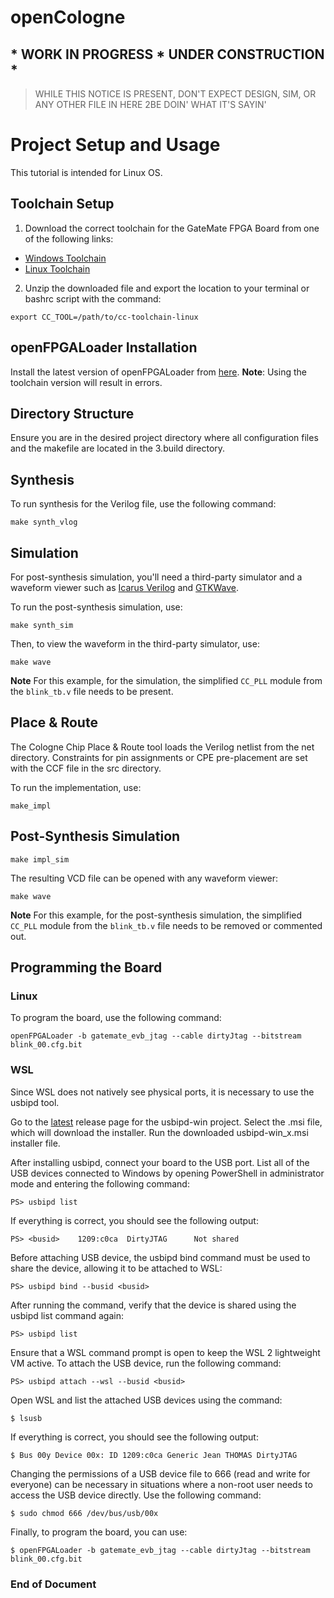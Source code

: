 # openCologne
## * WORK IN PROGRESS * UNDER CONSTRUCTION *
> WHILE THIS NOTICE IS PRESENT, DON'T EXPECT DESIGN, SIM, OR ANY OTHER FILE IN HERE 2BE DOIN' WHAT IT'S SAYIN'

# Project Setup and Usage

This tutorial is intended for Linux OS.
## Toolchain Setup
1. Download the correct toolchain for the GateMate FPGA Board from one of the following links:
* [Windows Toolchain](https://colognechip.com/downloads/cc-toolchain-win.zip)
* [Linux Toolchain](https://colognechip.com/downloads/cc-toolchain-linux.zip)
2. Unzip the downloaded file and export the location to your terminal or bashrc script with the command:

`export CC_TOOL=/path/to/cc-toolchain-linux`

## openFPGALoader Installation

Install the latest version of openFPGALoader from [here](https://trabucayre.github.io/openFPGALoader/guide/install.html). **Note**: Using the toolchain version will result in errors.

## Directory Structure

Ensure you are in the desired project directory where all configuration files and the makefile are located in the 3.build directory.

## Synthesis
To run synthesis for the Verilog file, use the following command:

`make synth_vlog`

## Simulation

For post-synthesis simulation, you'll need a third-party simulator and a waveform viewer such as [Icarus Verilog](https://steveicarus.github.io/iverilog/usage/installation.html) and [GTKWave](https://gtkwave.sourceforge.net/).

To run the post-synthesis simulation, use:

`make synth_sim`

Then, to view the waveform in the third-party simulator, use:

`make wave`

**Note** For this example, for the simulation, the simplified `CC_PLL` module from the `blink_tb.v` file needs to be present.
## Place & Route
The Cologne Chip Place & Route tool loads the Verilog netlist from the net directory. Constraints for pin assignments or CPE pre-placement are set with the CCF file in the src directory.

To run the implementation, use:

`make_impl`
## Post-Synthesis Simulation

`make impl_sim`

The resulting VCD file can be opened with any waveform viewer:

`make wave`

**Note** For this example, for the post-synthesis simulation, the simplified `CC_PLL` module from the `blink_tb.v` file needs to be removed or commented out.


## Programming the Board
### Linux
To program the board, use the following command:

`openFPGALoader -b gatemate_evb_jtag --cable dirtyJtag --bitstream blink_00.cfg.bit`
### WSL
Since WSL does not natively see physical ports, it is necessary to use the usbipd tool.

Go to the [latest](https://github.com/dorssel/usbipd-win/releases) release page for the usbipd-win project.
Select the .msi file, which will download the installer.
Run the downloaded usbipd-win_x.msi installer file.

After installing usbipd, connect your board to the USB port. List all of the USB devices connected to Windows by opening PowerShell in administrator mode and entering the following command:

`PS> usbipd list`

If everything is correct, you should see the following output:

`PS> <busid>    1209:c0ca  DirtyJTAG      Not shared`

Before attaching USB device, the usbipd bind command must be used to share the device, allowing it to be attached to WSL:

`PS> usbipd bind --busid <busid>`

After running the command, verify that the device is shared using the usbipd list command again:

`PS> usbipd list`

Ensure that a WSL command prompt is open to keep the WSL 2 lightweight VM active. To attach the USB device, run the following command:

`PS> usbipd attach --wsl --busid <busid>`

Open WSL and list the attached USB devices using the command:

`$ lsusb`

If everything is correct, you should see the following output:

`$ Bus 00y Device 00x: ID 1209:c0ca Generic Jean THOMAS DirtyJTAG`

Changing the permissions of a USB device file to 666 (read and write for everyone) can be necessary in situations where a non-root user needs to access the USB device directly. Use the following command:

`$ sudo chmod 666 /dev/bus/usb/00x`

Finally, to program the board, you can use:

`$ openFPGALoader -b gatemate_evb_jtag --cable dirtyJtag --bitstream blink_00.cfg.bit`

**<h3>  End of Document </h3>** 
